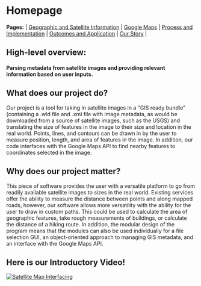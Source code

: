# Homepage  
**Pages:** | [Geographic and Satellite Information](https://rickyroze.github.io/SoftDesFinalProject/GIS "GIS info page") | [Google Maps](https://rickyroze.github.io/SoftDesFinalProject/MapPage "Google Maps API page") | [Process and Implementation](https://rickyroze.github.io/SoftDesFinalProject/TechnicalPage "Technical Page") | [Outcomes and Application](https://rickyroze.github.io/SoftDesFinalProject/ResultsPage "Results") | [Our Story](https://rickyroze.github.io/SoftDesFinalProject/OurStory "Our Story") |

## High-level overview:

#### Parsing metadata from satellite images and providing relevant information based on user inputs.

## What does our project do?

Our project is a tool for taking in satellite images in a "GIS ready bundle"
(containing a .wld file and .xml file with image metadata, as would be
downloaded from a source of satellite images, such as the USGS) and translating
the size of features in the image to their size and location in the real world.
Points, lines, and contours can be drawn in by the user to measure position,
length, and area of features in the image. In addition, our code interfaces with
the Google Maps API to find nearby features to coordinates selected in the image.

## Why does our project matter?

This piece of software provides the user with a versatile platform to go
from readily available satellite images to sizes in the real world. Existing
services offer the ability to measure the distance between points and along mapped
roads, however, our software allows more versatility with the ability for the
user to draw in custom paths. This could be used to calculate the area of
geographic features, take rough measurements of buildings, or calculate the
distance of a hiking route. In addition, the modular design of the program means
that the modules can also be used individually for a file selection GUI, an
object-oriented approach to managing GIS metadata, and an interface with the
Google Maps API.

## Here is our Introductory Video!
[![Satellite Map Interfacing](http://img.youtube.com/vi/YOUTUBE_VIDEO_ID_HERE/0.jpg)](http://www.youtube.com/watch?v=YOUTUBE_VIDEO_ID_HERE)
